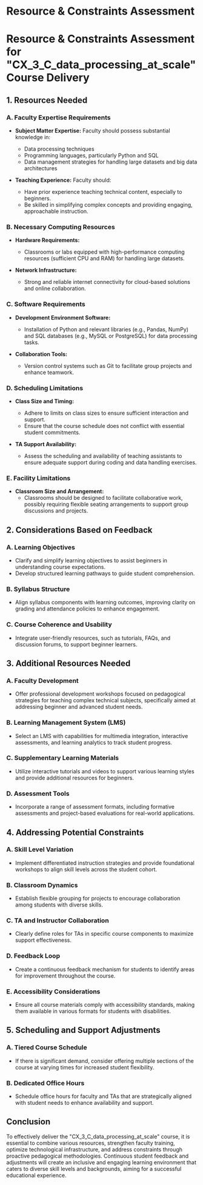 Resource & Constraints Assessment
=================================

# Resource & Constraints Assessment for "CX_3_C_data_processing_at_scale" Course Delivery

## 1. Resources Needed

### A. Faculty Expertise Requirements
- **Subject Matter Expertise:** Faculty should possess substantial knowledge in:
  - Data processing techniques
  - Programming languages, particularly Python and SQL
  - Data management strategies for handling large datasets and big data architectures
  
- **Teaching Experience:** Faculty should:
  - Have prior experience teaching technical content, especially to beginners.
  - Be skilled in simplifying complex concepts and providing engaging, approachable instruction.

### B. Necessary Computing Resources
- **Hardware Requirements:**
  - Classrooms or labs equipped with high-performance computing resources (sufficient CPU and RAM) for handling large datasets.
  
- **Network Infrastructure:**
  - Strong and reliable internet connectivity for cloud-based solutions and online collaboration.

### C. Software Requirements
- **Development Environment Software:**
  - Installation of Python and relevant libraries (e.g., Pandas, NumPy) and SQL databases (e.g., MySQL or PostgreSQL) for data processing tasks.
  
- **Collaboration Tools:**
  - Version control systems such as Git to facilitate group projects and enhance teamwork.

### D. Scheduling Limitations
- **Class Size and Timing:**
  - Adhere to limits on class sizes to ensure sufficient interaction and support.
  - Ensure that the course schedule does not conflict with essential student commitments.

- **TA Support Availability:**
  - Assess the scheduling and availability of teaching assistants to ensure adequate support during coding and data handling exercises.

### E. Facility Limitations
- **Classroom Size and Arrangement:**
  - Classrooms should be designed to facilitate collaborative work, possibly requiring flexible seating arrangements to support group discussions and projects.

## 2. Considerations Based on Feedback

### A. Learning Objectives
- Clarify and simplify learning objectives to assist beginners in understanding course expectations.
- Develop structured learning pathways to guide student comprehension.

### B. Syllabus Structure
- Align syllabus components with learning outcomes, improving clarity on grading and attendance policies to enhance engagement.

### C. Course Coherence and Usability
- Integrate user-friendly resources, such as tutorials, FAQs, and discussion forums, to support beginner learners.

## 3. Additional Resources Needed

### A. Faculty Development
- Offer professional development workshops focused on pedagogical strategies for teaching complex technical subjects, specifically aimed at addressing beginner and advanced student needs.

### B. Learning Management System (LMS)
- Select an LMS with capabilities for multimedia integration, interactive assessments, and learning analytics to track student progress.

### C. Supplementary Learning Materials
- Utilize interactive tutorials and videos to support various learning styles and provide additional resources for beginners.

### D. Assessment Tools
- Incorporate a range of assessment formats, including formative assessments and project-based evaluations for real-world applications.

## 4. Addressing Potential Constraints

### A. Skill Level Variation
- Implement differentiated instruction strategies and provide foundational workshops to align skill levels across the student cohort.

### B. Classroom Dynamics
- Establish flexible grouping for projects to encourage collaboration among students with diverse skills.

### C. TA and Instructor Collaboration
- Clearly define roles for TAs in specific course components to maximize support effectiveness.

### D. Feedback Loop
- Create a continuous feedback mechanism for students to identify areas for improvement throughout the course.

### E. Accessibility Considerations
- Ensure all course materials comply with accessibility standards, making them available in various formats for students with disabilities.

## 5. Scheduling and Support Adjustments

### A. Tiered Course Schedule
- If there is significant demand, consider offering multiple sections of the course at varying times for increased student flexibility.

### B. Dedicated Office Hours
- Schedule office hours for faculty and TAs that are strategically aligned with student needs to enhance availability and support.

## Conclusion
To effectively deliver the "CX_3_C_data_processing_at_scale" course, it is essential to combine various resources, strengthen faculty training, optimize technological infrastructure, and address constraints through proactive pedagogical methodologies. Continuous student feedback and adjustments will create an inclusive and engaging learning environment that caters to diverse skill levels and backgrounds, aiming for a successful educational experience.